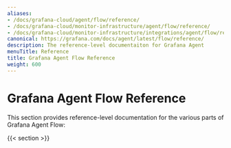 ```yaml
---
aliases:
- /docs/grafana-cloud/agent/flow/reference/
- /docs/grafana-cloud/monitor-infrastructure/agent/flow/reference/
- /docs/grafana-cloud/monitor-infrastructure/integrations/agent/flow/reference/
canonical: https://grafana.com/docs/agent/latest/flow/reference/
description: The reference-level documentaiton for Grafana Agent
menuTitle: Reference
title: Grafana Agent Flow Reference
weight: 600
---
```


# Grafana Agent Flow Reference

This section provides reference-level documentation for the various parts of
Grafana Agent Flow:

{{< section >}}

